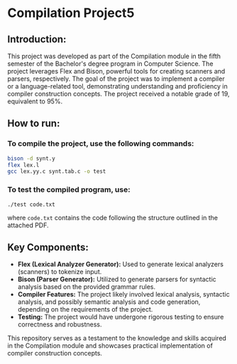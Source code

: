 # Compilation Project5

## Introduction: 
This project was developed as part of the Compilation module in the fifth semester of the Bachelor's degree program in Computer Science. The project leverages Flex and Bison, powerful tools for creating scanners and parsers, respectively. The goal of the project was to implement a compiler or a language-related tool, demonstrating understanding and proficiency in compiler construction concepts. The project received a notable grade of 19, equivalent to 95%.

## How to run:
### To compile the project, use the following commands:

```bash
bison -d synt.y
flex lex.l
gcc lex.yy.c synt.tab.c -o test
```

### To test the compiled program, use:
```
./test code.txt
```

where `code.txt` contains the code following the structure outlined in the attached PDF.

## Key Components:
- **Flex (Lexical Analyzer Generator):** Used to generate lexical analyzers (scanners) to tokenize input.
- **Bison (Parser Generator):** Utilized to generate parsers for syntactic analysis based on the provided grammar rules.
- **Compiler Features:** The project likely involved lexical analysis, syntactic analysis, and possibly semantic analysis and code generation, depending on the requirements of the project.
- **Testing:** The project would have undergone rigorous testing to ensure correctness and robustness.

This repository serves as a testament to the knowledge and skills acquired in the Compilation module and showcases practical implementation of compiler construction concepts.
